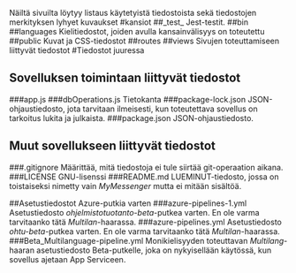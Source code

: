 Näiltä sivuilta löytyy listaus käytetyistä tiedostoista sekä tiedostojen merkityksen lyhyet kuvaukset
#kansiot
##\_test_
Jest-testit.
##bin
##languages
Kielitiedostot, joiden avulla kansainvälisyys on toteutettu
##public
Kuvat ja CSS-tiedostot
##routes
##views
Sivujen toteuttamiseen liittyvät tiedostot
#Tiedostot juuressa

## Sovelluksen toimintaan liittyvät tiedostot
###app.js
###dbOperations.js
Tietokanta
###package-lock.json
JSON-ohjaustiedosto, jota tarvitaan ilmeisesti, kun toteutettava sovellus on tarkoitus lukita ja julkaista.
###package.json
JSON-ohjaustiedosto.

## Muut sovellukseen liittyvät tiedostot
###.gitignore
Määrittää, mitä tiedostoja ei tule siirtää git-operaation aikana.
###LICENSE
GNU-lisenssi
###README.md
LUEMINUT-tiedosto, jossa on toistaiseksi nimetty vain *MyMessenger* mutta ei mitään sisältöä.

##Asetustiedostot Azure-putkia varten
###azure-pipelines-1.yml
Asetustiedosto *ohjelmistotuotanto-beta*-putkea varten. En ole varma tarvitaanko tätä *Multilan*-haarassa.
###azure-pipelines.yml
Asetustiedosto *ohtu-beta*-putkea varten. En ole varma tarvitaanko tätä *Multilan*-haarassa.
###Beta_Multilanguage-pipeline.yml
Monikielisyyden toteuttavan *Multilang*-haaran asetustiedosto Beta-putkelle, joka on nykyisellään käytössä, kun sovellus ajetaan App Serviceen.